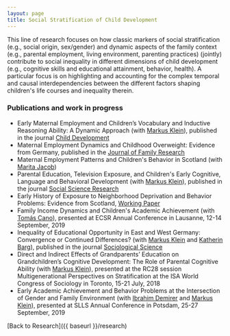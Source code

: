 ```yaml
---
layout: page
title: Social Stratification of Child Development
---
```


This line of research focuses on how classic markers of social stratification (e.g., social origin, sex/gender) and dynamic aspects of the family context (e.g., parental employment, living environment, parenting practices) (jointly) contribute to social inequality in different dimensions of child development (e.g., cognitive skills and educational attainment, behavior, health). A particular focus is on highlighting and accounting for the complex temporal and causal interdependencies between the different factors shaping children's life courses and inequality therein.

### Publications and work in progress
* Early Maternal Employment and Children’s Vocabulary and Inductive Reasoning Ability: A Dynamic Approach (with [Markus Klein](https://markusklein.co.uk/)), published in the journal [Child Development](http://onlinelibrary.wiley.com/doi/10.1111/cdev.12796/abstract)
* Maternal Employment Dynamics and Childhood Overweight: Evidence from Germany, published in the [Journal of Family Research](https://ubp.uni-bamberg.de/jfr/index.php/jfr/article/view/366/239)
* Maternal Employment Patterns and Children's Behavior in Scotland (with [Marita Jacob](https://www.iss-wiso.uni-koeln.de/de/institut/personen/j/prof-dr-marita-jacob/))
* Parental Education, Television Exposure, and Children's Early Cognitive, Language and Behavioral Development (with [Markus Klein](https://markusklein.co.uk/)), published in the journal [Social Science Research](https://doi.org/10.1016/j.ssresearch.2019.102391)
* Early History of Exposure to Neighborhood Deprivation and Behavior Problems: Evidence from Scotland, [Working Paper](https://mfr.osf.io/render?url=https://osf.io/bj3fu/?action=download%26mode=render)
* Family Income Dynamics and Children's Academic Achievement (with [Tomás Cano](https://tomascano.eu)), presented at ECSR Annual Conference in Lausanne, 12-14 September, 2019
* Inequality of Educational Opportunity in East and West Germany: Convergence or Continued Differences? (with [Markus Klein](https://markusklein.co.uk/) and [Katherin Barg](https://socialsciences.exeter.ac.uk/education/staff/index.php?web_id=katherin_barg)), published in the journal [Sociological Science](https://doi.org/10.15195/v6.a1)
* Direct and Indirect Effects of Grandparents’ Education on Grandchildren’s Cognitive Development: The Role of Parental Cognitive Ability  (with [Markus Klein](https://markusklein.co.uk/)), presented at the RC28 session Multigenerational Perspectives on Stratification at the ISA World Congress of Sociology in Toronto, 15-21 July, 2018
* Early Academic Achievement and Behavior Problems at the Intersection of Gender and Family Environment (with [Ibrahim Demirer](http://www.imvr.de/index.php?page=ibrahim-demirer) and [Markus Klein](https://markusklein.co.uk/)), presented at SLLS Annual Conference in Potsdam, 25-27 September, 2019

[Back to Research]({{ baseurl }}/research)
